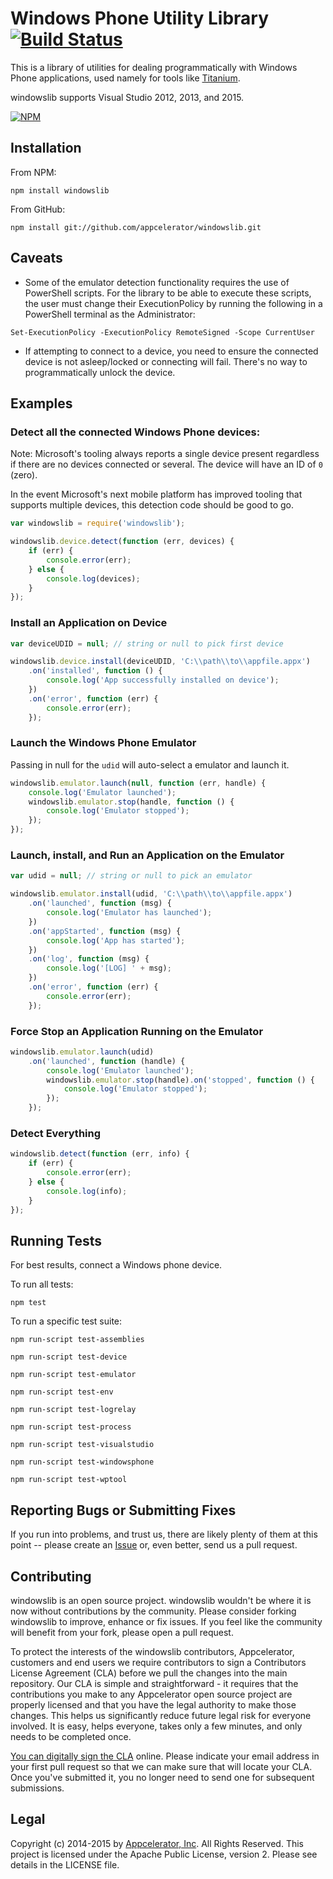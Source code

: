 # Windows Phone Utility Library [![Build Status](https://travis-ci.org/appcelerator/windowslib.svg?branch=master)](https://travis-ci.org/appcelerator/windowslib)

This is a library of utilities for dealing programmatically with Windows Phone applications,
used namely for tools like [Titanium](https://github.com/appcelerator/titanium).

windowslib supports Visual Studio 2012, 2013, and 2015.

[![NPM](https://nodei.co/npm/windowslib.png?downloads=true&stars=true)](https://nodei.co/npm/windowslib/)

## Installation

From NPM:

	npm install windowslib

From GitHub:

	npm install git://github.com/appcelerator/windowslib.git

## Caveats

- Some of the emulator detection functionality requires the use of PowerShell
  scripts. For the library to be able to execute these scripts, the user must
  change their ExecutionPolicy by running the following in a PowerShell
  terminal as the Administrator:
```
Set-ExecutionPolicy -ExecutionPolicy RemoteSigned -Scope CurrentUser
```

- If attempting to connect to a device, you need to ensure the connected device
  is not asleep/locked or connecting will fail. There's no way to
  programmatically unlock the device.

## Examples

### Detect all the connected Windows Phone devices:

Note: Microsoft's tooling always reports a single device present regardless if
there are no devices connected or several. The device will have an ID of `0`
(zero).

In the event Microsoft's next mobile platform has improved tooling that supports
multiple devices, this detection code should be good to go.

```javascript
var windowslib = require('windowslib');

windowslib.device.detect(function (err, devices) {
	if (err) {
		console.error(err);
	} else {
		console.log(devices);
	}
});
```

### Install an Application on Device

```javascript
var deviceUDID = null; // string or null to pick first device

windowslib.device.install(deviceUDID, 'C:\\path\\to\\appfile.appx')
	.on('installed', function () {
		console.log('App successfully installed on device');
	})
	.on('error', function (err) {
		console.error(err);
	});
```

### Launch the Windows Phone Emulator

Passing in null for the `udid` will auto-select a emulator and launch it.

```javascript
windowslib.emulator.launch(null, function (err, handle) {
	console.log('Emulator launched');
	windowslib.emulator.stop(handle, function () {
		console.log('Emulator stopped');
	});
});
```

### Launch, install, and Run an Application on the Emulator

```javascript
var udid = null; // string or null to pick an emulator

windowslib.emulator.install(udid, 'C:\\path\\to\\appfile.appx')
	.on('launched', function (msg) {
		console.log('Emulator has launched');
	})
	.on('appStarted', function (msg) {
		console.log('App has started');
	})
	.on('log', function (msg) {
		console.log('[LOG] ' + msg);
	})
	.on('error', function (err) {
		console.error(err);
	});
```

### Force Stop an Application Running on the Emulator

```javascript
windowslib.emulator.launch(udid)
	.on('launched', function (handle) {
		console.log('Emulator launched');
		windowslib.emulator.stop(handle).on('stopped', function () {
			console.log('Emulator stopped');
		});
	});
```

### Detect Everything

```javascript
windowslib.detect(function (err, info) {
	if (err) {
		console.error(err);
	} else {
		console.log(info);
	}
});
```

## Running Tests

For best results, connect a Windows phone device.

To run all tests:

```
npm test
```

To run a specific test suite:

```
npm run-script test-assemblies

npm run-script test-device

npm run-script test-emulator

npm run-script test-env

npm run-script test-logrelay

npm run-script test-process

npm run-script test-visualstudio

npm run-script test-windowsphone

npm run-script test-wptool
```

## Reporting Bugs or Submitting Fixes

If you run into problems, and trust us, there are likely plenty of them at this
point -- please create an [Issue](https://github.com/appcelerator/windowslib/issues)
or, even better, send us a pull request.

## Contributing

windowslib is an open source project. windowslib wouldn't be where it is now without
contributions by the community. Please consider forking windowslib to improve,
enhance or fix issues. If you feel like the community will benefit from your
fork, please open a pull request.

To protect the interests of the windowslib contributors, Appcelerator, customers
and end users we require contributors to sign a Contributors License Agreement
(CLA) before we pull the changes into the main repository. Our CLA is simple and
straightforward - it requires that the contributions you make to any
Appcelerator open source project are properly licensed and that you have the
legal authority to make those changes. This helps us significantly reduce future
legal risk for everyone involved. It is easy, helps everyone, takes only a few
minutes, and only needs to be completed once.

[You can digitally sign the CLA](http://bit.ly/app_cla) online. Please indicate
your email address in your first pull request so that we can make sure that will
locate your CLA.  Once you've submitted it, you no longer need to send one for
subsequent submissions.

## Legal

Copyright (c) 2014-2015 by [Appcelerator, Inc](http://www.appcelerator.com). All
Rights Reserved. This project is licensed under the Apache Public License,
version 2. Please see details in the LICENSE file.
